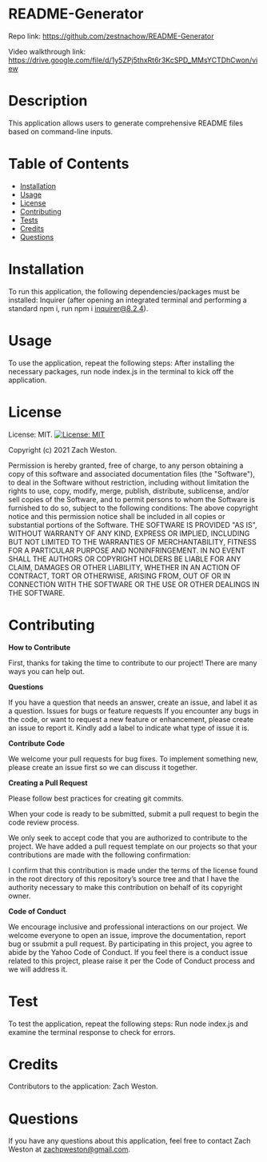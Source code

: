 # README-Generator
Repo link: https://github.com/zestnachow/README-Generator

Video walkthrough link: https://drive.google.com/file/d/1y5ZPj5thxRt6r3KcSPD_MMsYCTDhCwon/view
# Description
This application allows users to generate comprehensive README files based on command-line inputs.
# Table of Contents
* [Installation](#installation)
* [Usage](#usage)
* [License](#license)
* [Contributing](#contributing)
* [Tests](#test)
* [Credits](#credits)
* [Questions](#questions)
# Installation
To run this application, the following dependencies/packages must be installed: Inquirer (after opening an integrated terminal and performing a standard npm i, run npm i inquirer@8.2.4).
# Usage
To use the application, repeat the following steps: After installing the necessary packages, run node index.js in the terminal to kick off the application.
# License
License: MIT.
[![License: MIT](https://img.shields.io/badge/License-MIT-yellow.svg)](https://opensource.org/licenses/MIT)

Copyright (c) 2021 Zach Weston.

Permission is hereby granted, free of charge, to any person obtaining a copy of this software and associated documentation files (the "Software"), to deal in the Software without restriction, including without limitation the rights to use, copy, modify, merge, publish, distribute, sublicense, and/or sell copies of the Software, and to permit persons to whom the Software is furnished to do so, subject to the following conditions: The above copyright notice and this permission notice shall be included in all copies or substantial portions of the Software. THE SOFTWARE IS PROVIDED "AS IS", WITHOUT WARRANTY OF ANY KIND, EXPRESS OR IMPLIED, INCLUDING BUT NOT LIMITED TO THE WARRANTIES OF MERCHANTABILITY, FITNESS FOR A PARTICULAR PURPOSE AND NONINFRINGEMENT. IN NO EVENT SHALL THE AUTHORS OR COPYRIGHT HOLDERS BE LIABLE FOR ANY CLAIM, DAMAGES OR OTHER LIABILITY, WHETHER IN AN ACTION OF CONTRACT, TORT OR OTHERWISE, ARISING FROM, OUT OF OR IN CONNECTION WITH THE SOFTWARE OR THE USE OR OTHER DEALINGS IN THE SOFTWARE.
# Contributing

**How to Contribute**

First, thanks for taking the time to contribute to our project! There are many ways you can help out.

**Questions**

If you have a question that needs an answer, create an issue, and label it as a question.
Issues for bugs or feature requests
If you encounter any bugs in the code, or want to request a new feature or enhancement, please create an issue to report it. Kindly add a label to indicate what type of issue it is.

**Contribute Code**

We welcome your pull requests for bug fixes. To implement something new, please create an issue first so we can discuss it together.

**Creating a Pull Request**

Please follow best practices for creating git commits.

When your code is ready to be submitted, submit a pull request to begin the code review process.

We only seek to accept code that you are authorized to contribute to the project. We have added a pull request template on our projects so that your contributions are made with the following confirmation:

I confirm that this contribution is made under the terms of the license found in the root directory of this repository’s source tree and that I have the authority necessary to make this contribution on behalf of its copyright owner.

**Code of Conduct**

We encourage inclusive and professional interactions on our project. We welcome everyone to open an issue, improve the documentation, report bug or ssubmit a pull request. By participating in this project, you agree to abide by the Yahoo Code of Conduct. If you feel there is a conduct issue related to this project, please raise it per the Code of Conduct process and we will address it.
# Test
To test the application, repeat the following steps: Run node index.js and examine the terminal response to check for errors.
# Credits
Contributors to the application: Zach Weston.
# Questions
If you have any questions about this application, feel free to contact Zach Weston at zachpweston@gmail.com.
